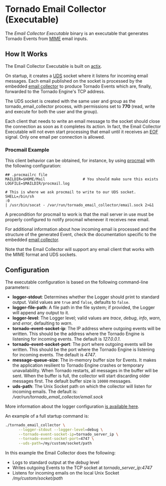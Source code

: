 # Tornado Email Collector (Executable)

The _Email Collector Executable_ binary is an executable that generates Tornado Events from
[MIME](https://en.wikipedia.org/wiki/MIME) email inputs.


## How It Works

The Email Collector Executable is built on
[actix](https://github.com/actix/actix).

On startup, it creates a [UDS](https://en.wikipedia.org/wiki/Unix_domain_socket) 
socket where it listens for incoming email messages. 
Each email published on the socket is processed by the embedded
[email collector](../../../collector/email/doc/README.md)
to produce Tornado Events which are, finally, forwarded to the
Tornado Engine's TCP address.

The UDS socket is created with the same user and group as the tornado_email_collector process,
with permissions set to __770__ (read, write and execute for both the user and the group).

Each client that needs to write an email message to the socket should close the connection
as soon as it completes its action. In fact, the Email Collector Executable will not even start
processing that email until it receives an [EOF](https://en.wikipedia.org/wiki/End-of-file)
signal. Only one email per connection is allowed.


### Procmail Example

This client behavior can be obtained, for instance, by using
[procmail](https://en.wikipedia.org/wiki/Procmail) 
with the following configuration:
```
## .procmailrc file
MAILDIR=$HOME/Mail                 # You should make sure this exists
LOGFILE=$MAILDIR/procmail.log

# This is where we ask procmail to write to our UDS socket.
SHELL=/bin/sh
:0
| /usr/bin/socat - /var/run/tornado_email_collector/email.sock 2>&1
```

A precondition for procmail to work is that the mail server in use must be properly
configured to notify procmail whenever it receives new email.

For additional information about how incoming email is processed and
the structure of the generated Event, check the documentation specific to the 
embedded 
[email collector](../../../collector/email/doc/README.md).

Note that the Email Collector will support any email client that works with the
MIME format and UDS sockets.


## Configuration

The executable configuration is based on the following command-line parameters:
- __logger-stdout__:  Determines whether the Logger should print to standard output.
  Valid values are `true` and `false`, defaults to `false`.
- __logger-file-path__:  A file path in the file system; if provided, the Logger will
  append any output to it.
- __logger-level__:  The Logger level; valid values are _trace_, _debug_, _info_, _warn_, and
  _error_, defaulting to _warn_.
- __tornado-event-socket-ip__:  The IP address where outgoing events will be written.
  This should be the address where the Tornado Engine is listening for incoming events.
  The default is _127.0.0.1_.
- __tornado-event-socket-port__:  The port where outgoing events will be written.
  This should be the port where the Tornado Engine is listening for incoming events.
  The default is _4747_.
- __message-queue-size__:  The in-memory buffer size for Events. It makes the application
  resilient to Tornado Engine crashes or temporary unavailability.
  When Tornado restarts, all messages in the buffer will be sent.
  When the buffer is full, the collector will start discarding older messages first.
  The default buffer size is `10000` messages.
- __uds-path__: The Unix Socket path on which the collector will listen for incoming emails.
    The default is: _/var/run/tornado_email_collector/email.sock_
    
More information about the logger configuration
[is available here](../../../common/logger/doc/README.md).


An example of a full startup command is:
```bash
./tornado_email_collector \
      --logger-stdout --logger-level=debug \
      --tornado-event-socket-ip=tornado_server_ip \
      --tornado-event-socket-port=4747 \
      --uds-path=/my/custom/socket/path
```

In this example the Email Collector does the following:
- Logs to standard output at the *debug* level
- Writes outgoing Events to the TCP socket at _tornado_server_ip:4747_
- Listens for incoming emails on the local Unix Socket _/my/custom/socket/path_  

